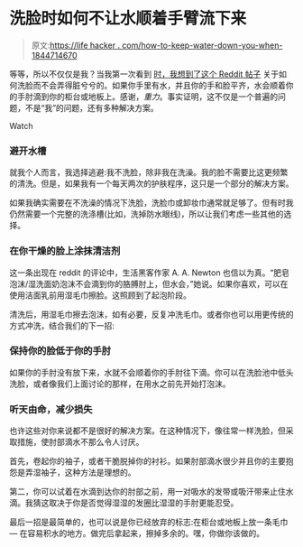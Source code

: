 # 洗脸时如何不让水顺着手臂流下来

> 原文:[https://life hacker . com/how-to-keep-water-down-you-when-1844714670](https://lifehacker.com/how-to-keep-water-from-running-down-your-arms-when-you-1844714670)

等等，所以不仅仅是我？当我第一次看到 [时，我想到了这个 Reddit 帖子](https://www.reddit.com/r/beauty/comments/i8d4jq/ummm_how_the_hell_do_you_guys_wash_your_face_over/?utm_source=share&utm_medium=ios_app&utm_name=iossmf) 关于如何洗脸而不会弄得脏兮兮的。如果你手里有水，并且你的手和脸平齐，水会顺着你的手肘滴到你的柜台或地板上。感谢，*重力*。事实证明，这不仅是一个普遍的问题，不是“我”的问题，还有多种解决方案。

Watch

### 避开水槽

就我个人而言，我选择逃避:我不洗脸，除非我在洗澡。我的脸不需要比这更频繁的清洗。但是，如果我有一个每天两次的护肤程序，这只是一个部分的解决方案。

如果我确实需要在不洗澡的情况下洗脸，洗脸巾或卸妆巾通常就足够了。但有时我仍然需要一个完整的洗涤槽(比如，洗掉防水眼线)，所以让我们考虑一些其他的选择。

### 在你干燥的脸上涂抹清洁剂

这一条出现在 reddit 的评论中，生活黑客作家 A. A. Newton 也信以为真。“肥皂泡沫/湿洗面奶泡沫不会滴到你的胳膊肘上，但水会，”她说。如果你喜欢，可以在使用洁面乳前用湿毛巾擦脸。这照顾到了起泡阶段。

清洗后，用湿毛巾擦去泡沫，如有必要，反复冲洗毛巾。或者你也可以用更传统的方式冲洗，结合我们的下一招:

### 保持你的脸低于你的手肘

如果你的手肘没有放下来，水就不会顺着你的手肘往下滴。你可以在洗脸池中低头洗脸，或者像我们上面讨论的那样，在用水之前先开始打泡沫。

### 听天由命，减少损失

也许这些对你来说都不是很好的解决方案。在这种情况下，像往常一样洗脸，但采取措施，使肘部滴水不那么令人讨厌。

首先，卷起你的袖子，或者干脆脱掉你的衬衫。如果肘部滴水很少并且你的主要抱怨是弄湿袖子，这种方法是理想的。

第二，你可以试着在水滴到达你的肘部之前，用一对吸水的发带或吸汗带来止住水滴。我猜这取决于你是否觉得湿湿的发圈比湿湿的手肘更能忍受。

最后一招是最简单的，也可以说是你已经放弃的标志:在柜台或地板上放一条毛巾— 在容易积水的地方。做完后拿起来，擦掉多余的。嘿，你做你该做的。